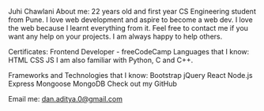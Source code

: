 Juhi Chawlani
About me:
22 years old and first year CS Engineering student from Pune. I love web development and aspire to become a web dev.
I love the web because I learnt everything from it. Feel free to contact me if you want any help on your projects. I am always happy to help others.

Certificates:
Frontend Developer - freeCodeCamp
Languages that I know:
HTML
CSS
JS
I am also familiar with Python, C and C++.

Frameworks and Technologies that I know:
Bootstrap
jQuery
React
Node.js
Express
Mongoose
MongoDB
Check out my GitHub

Email me: dan.aditya.0@gmail.com
